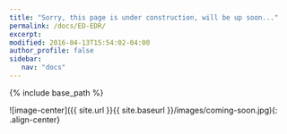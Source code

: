 ```yaml
---
title: "Sorry, this page is under construction, will be up soon..."
permalink: /docs/ED-EDR/
excerpt: 
modified: 2016-04-13T15:54:02-04:00
author_profile: false
sidebar:
   nav: "docs"
---
```


{% include base_path %}


![image-center]({{ site.url }}{{ site.baseurl }}/images/coming-soon.jpg){: .align-center}



